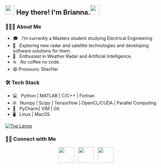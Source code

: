 <h2><img src="https://img.icons8.com/dusk/64/000000/storm--v1.png" width="30" /> Hey there! I'm Brianna.<img src="https://img.icons8.com/dusk/64/000000/storm--v1.png" width="30" /></h2>
<!--<img align="right" alt="GIF" src="https://raw.githubusercontent.com/Quinticx/Quinticx/master/working.gif" width="500"/>
-->

<h3> 👨🏻‍💻 About Me </h3>

- 🎓 &nbsp; I’m currently a Masters student studying Electrical Engineering
- 🤔 &nbsp; Exploring new radar and satellite technologies and developing software solutions for them.
- 🌱 &nbsp; Enthusiast in Weather Radar and Artificial Intelligence.
- ☕ &nbsp; No coffee no code. 
- 😄 Pronouns: She/Her

<h3>🛠 Tech Stack</h3>

- 💻 &nbsp; Python | MATLAB | C/C++ | Fortran  
- 🌐 &nbsp; Numpy | Scipy | Tensorflow | OpenCL/CUDA | Parallel Computing 
- 🔧 &nbsp; PyCharm| VIM | Git
- 🖥 &nbsp; Linux | MacOS

[![Top Langs](https://github-readme-stats.vercel.app/api/top-langs/?username=devSouvik&layout=compact&text_color=daf7dc&bg_color=151515)](https://github.com/Quinticx/github-readme-stats)

<h3> 🤝🏻 Connect with Me </h3>

<p align="center">
&nbsp; <a href="https://www.linkedin.com/in/bwither/" target="_blank" rel="noopener noreferrer"><img src="https://img.icons8.com/plasticine/100/000000/linkedin.png" width="50" /></a>
&nbsp; <a href="mailto:witherellbrianna@gmail.com" target="_blank" rel="noopener noreferrer"><img src="https://img.icons8.com/plasticine/100/000000/gmail.png"  width="50" /></a>
 &nbsp; <a href="mailto:bwither@siue.edu" target="_blank" rel="noopener noreferrer"><img src="https://img.icons8.com/plasticine/100/000000/ms-outlook--v2.png"  width="50" /></a>
</p>

<!--
**Quinticx/Quinticx** is a ✨ _special_ ✨ repository because its `README.md` (this file) appears on your GitHub profile.

Here are some ideas to get you started:

- 🔭 I’m currently working on ...
- 🌱 I’m currently learning ...
- 👯 I’m looking to collaborate on ...
- 🤔 I’m looking for help with ...
- 💬 Ask me about ...
- 📫 How to reach me: ...
- 😄 Pronouns: ...
- ⚡ Fun fact: ...
-->
